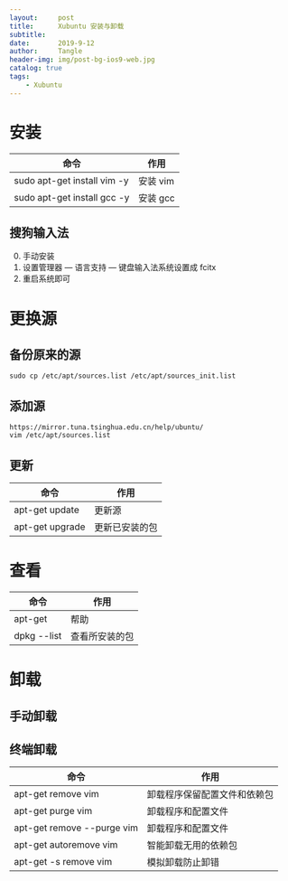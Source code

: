 ```yaml
---
layout:     post
title:      Xubuntu 安装与卸载
subtitle:   
date:       2019-9-12
author:     Tangle
header-img: img/post-bg-ios9-web.jpg
catalog: true
tags:
    - Xubuntu
---
```


# 安装

| 命令                        | 作用     |
| --------------------------- | -------- |
| sudo apt-get install vim -y | 安装 vim |
| sudo apt-get install gcc -y | 安装 gcc |

## 搜狗输入法

0. 手动安装
0. 设置管理器 — 语言支持 — 键盘输入法系统设置成 fcitx
0. 重启系统即可

# 更换源

## 备份原来的源

```
sudo cp /etc/apt/sources.list /etc/apt/sources_init.list
```

## 添加源

```
https://mirror.tuna.tsinghua.edu.cn/help/ubuntu/
vim /etc/apt/sources.list
```

## 更新

| 命令            | 作用           |
| --------------- | -------------- |
| apt-get update  | 更新源         |
| apt-get upgrade | 更新已安装的包 |

# 查看

| 命令        | 作用           |
| ----------- | -------------- |
| apt-get     | 帮助           |
| dpkg --list | 查看所安装的包 |

# 卸载

## 手动卸载

## 终端卸载

| 命令                       | 作用                         |
| -------------------------- | ---------------------------- |
| apt-get remove vim         | 卸载程序保留配置文件和依赖包 |
| apt-get purge vim          | 卸载程序和配置文件           |
| apt-get remove --purge vim | 卸载程序和配置文件           |
| apt-get autoremove vim     | 智能卸载无用的依赖包         |
| apt-get -s remove vim      | 模拟卸载防止卸错             |
